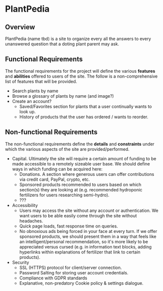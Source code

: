 # PlantPedia

## Overview
PlantPedia (name tbd) is a site to organize every all the answers to every unanswered question that a doting plant parent may ask.

## Functional Requirements
The functional requirements for the project will define the various **features** and **abilities** offered to users of the site. The follow is a non-comprehensive list of features that will be provided.
- Search plants by name
- Browse a glossary of plants by name (and image?)
- Create an account?
  - Saved/Favorites section for plants that a user continually wants to look up.
  - History of products that the user has ordered / wants to reorder.


## Non-functional Requirements
The non-functional requirements define the **details** and **constraints** under which the various aspects of the site are provided/performed.
- Capital. Ultimately the site will require a certain amount of funding to be made accessible to a remotely sizeable user base. We should define ways in which funding can be acquired here:
  - Donations. A section where generous users can offer contributions via credit card, PayPal, crypto, etc.
  - Sponsored products recommended to users based on which section(s) they are looking at (e.g. recommended hydroponic fertilizers for users researching semi-hydro).
  - ???
- Accessibility
  - Users may access the site without any account or authentication. We want users to be able easily come through the site without headaches.
  - Quick page loads, fast response time on queries.
  - No obnoxious ads being forced in your face at every turn. If we offer sponsored products, we should present them in a way that feels like an intelligent/personal recommendation, so it's more likely to be appreciated versus cursed (e.g. in information text blocks, adding hyperlinks within explanations of fertilizer that link to certain products).
- Security
  - SSL (HTTPS) protocol for client/server connection.
  - Password Salting for storing user account credentials.
  - Compliance with GDPR standards
  - Explanative, non-predatory Cookie policy & settings dialogue.
